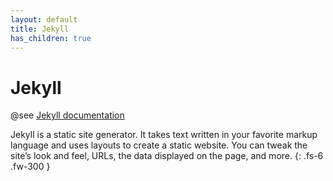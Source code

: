 ```yaml
---
layout: default
title: Jekyll
has_children: true
---
```


# Jekyll

@see [Jekyll documentation](https://jekyllrb.com/docs/)

Jekyll is a static site generator. It takes text written in your favorite markup language and uses layouts to create a static website. You can tweak the site’s look and feel, URLs, the data displayed on the page, and more.
{: .fs-6 .fw-300 }
